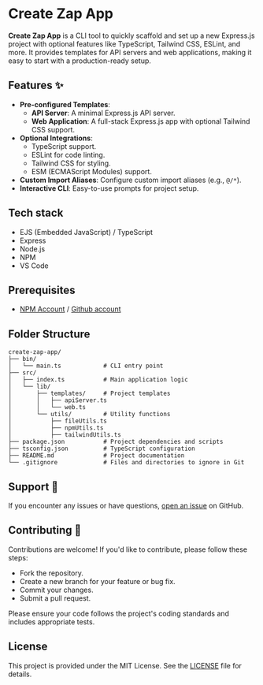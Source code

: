 # Create Zap App

**Create Zap App** is a CLI tool to quickly scaffold and set up a new Express.js project with optional features like TypeScript, Tailwind CSS, ESLint, and more. It provides templates for API servers and web applications, making it easy to start with a production-ready setup.

## Features ✨

- **Pre-configured Templates**:
  - **API Server**: A minimal Express.js API server.
  - **Web Application**: A full-stack Express.js app with optional Tailwind CSS support.
- **Optional Integrations**:
  - TypeScript support.
  - ESLint for code linting.
  - Tailwind CSS for styling.
  - ESM (ECMAScript Modules) support.
- **Custom Import Aliases**: Configure custom import aliases (e.g., `@/*`).
- **Interactive CLI**: Easy-to-use prompts for project setup.

## Tech stack

- EJS (Embedded JavaScript) / TypeScript
- Express
- Node.js
- NPM
- VS Code

## Prerequisites

- [NPM Account](https://www.npmjs.com/) / [Github account](https://npm.pkg.github.com)

## Folder Structure
```TS
create-zap-app/
├── bin/
│   └── main.ts            # CLI entry point
├── src/
│   ├── index.ts           # Main application logic
│   └── lib/
│       ├── templates/     # Project templates
│       │   ├── apiServer.ts
│       │   └── web.ts
│       └── utils/         # Utility functions
│           ├── fileUtils.ts
│           ├── npmUtils.ts
│           ├── tailwindUtils.ts
├── package.json           # Project dependencies and scripts
├── tsconfig.json          # TypeScript configuration
├── README.md              # Project documentation
└── .gitignore             # Files and directories to ignore in Git
```

## Support 💬

If you encounter any issues or have questions, [open an issue](https://github.com/thesushilsharma/zap/issues) on GitHub.

## Contributing 🤝

Contributions are welcome! If you'd like to contribute, please follow these steps:
- Fork the repository.
- Create a new branch for your feature or bug fix.
- Commit your changes.
- Submit a pull request.

Please ensure your code follows the project's coding standards and includes appropriate tests.

## License

This project is provided under the MIT License. See the [LICENSE](LICENSE) file for details.

